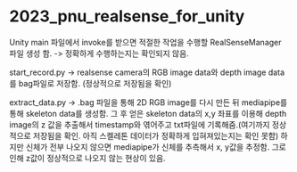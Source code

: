 # 2023_pnu_realsense_for_unity

Unity main 파일에서 invoke를 받으면 적절한 작업을 수행할 RealSenseManager 파일 생성 함. -> 정확하게 수행하는지는 확인되지 않음.


start_record.py -> realsense camera의 RGB image data와 depth image data를 bag파일로 저장함. (정상적으로 저장됨을 확인)


extract_data.py -> .bag 파일을 통해 2D RGB image를 다시 만든 뒤 mediapipe를 통해 skeleton data를 생성함. 그 후 얻은 skeleton data의 x,y 좌표를 이용해 depth image의 z 값을 추출해서 timestamp와 엮어주고 txt파일에 기록해줌.(여기까지 정상적으로 저장됨을 확인. 아직 스켈레톤 데이터가 정확하게 입혀져있는지는 확인 못함) 하지만 신체가 전부 나오지 않으면 mediapipe가 신체를 추측해서 x, y값을 추정함. 그로 인해 z값이 정상적으로 나오지 않는 현상이 있음.
